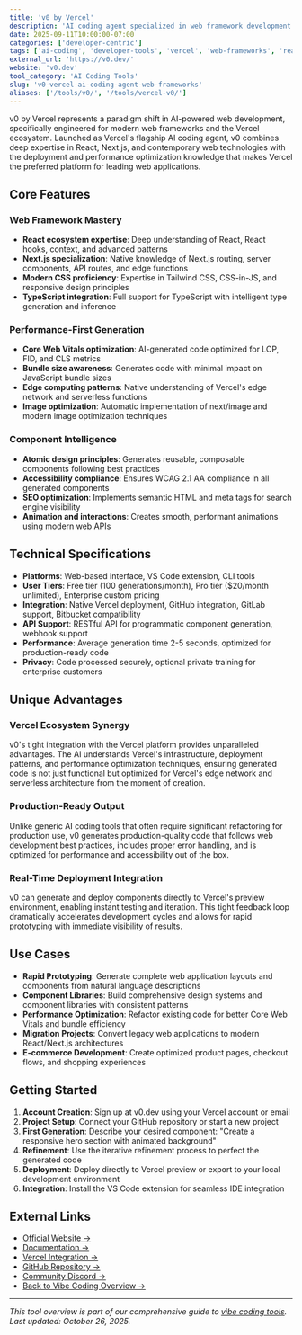 ```yaml
---
title: 'v0 by Vercel'
description: 'AI coding agent specialized in web framework development and modern web application creation'
date: 2025-09-11T10:00:00-07:00
categories: ['developer-centric']
tags: ['ai-coding', 'developer-tools', 'vercel', 'web-frameworks', 'react', 'nextjs']
external_url: 'https://v0.dev/'
website: 'v0.dev'
tool_category: 'AI Coding Tools'
slug: 'v0-vercel-ai-coding-agent-web-frameworks'
aliases: ['/tools/v0/', '/tools/vercel-v0/']
---
```


v0 by Vercel represents a paradigm shift in AI-powered web development, specifically engineered for modern web frameworks and the Vercel ecosystem. Launched as Vercel's flagship AI coding agent, v0 combines deep expertise in React, Next.js, and contemporary web technologies with the deployment and performance optimization knowledge that makes Vercel the preferred platform for leading web applications.

## Core Features

### Web Framework Mastery

- **React ecosystem expertise**: Deep understanding of React, React hooks, context, and advanced patterns
- **Next.js specialization**: Native knowledge of Next.js routing, server components, API routes, and edge functions
- **Modern CSS proficiency**: Expertise in Tailwind CSS, CSS-in-JS, and responsive design principles
- **TypeScript integration**: Full support for TypeScript with intelligent type generation and inference

### Performance-First Generation

- **Core Web Vitals optimization**: AI-generated code optimized for LCP, FID, and CLS metrics
- **Bundle size awareness**: Generates code with minimal impact on JavaScript bundle sizes
- **Edge computing patterns**: Native understanding of Vercel's edge network and serverless functions
- **Image optimization**: Automatic implementation of next/image and modern image optimization techniques

### Component Intelligence

- **Atomic design principles**: Generates reusable, composable components following best practices
- **Accessibility compliance**: Ensures WCAG 2.1 AA compliance in all generated components
- **SEO optimization**: Implements semantic HTML and meta tags for search engine visibility
- **Animation and interactions**: Creates smooth, performant animations using modern web APIs

## Technical Specifications

- **Platforms**: Web-based interface, VS Code extension, CLI tools
- **User Tiers**: Free tier (100 generations/month), Pro tier ($20/month unlimited), Enterprise custom pricing
- **Integration**: Native Vercel deployment, GitHub integration, GitLab support, Bitbucket compatibility
- **API Support**: RESTful API for programmatic component generation, webhook support
- **Performance**: Average generation time 2-5 seconds, optimized for production-ready code
- **Privacy**: Code processed securely, optional private training for enterprise customers

## Unique Advantages

### Vercel Ecosystem Synergy

v0's tight integration with the Vercel platform provides unparalleled advantages. The AI understands Vercel's infrastructure, deployment patterns, and performance optimization techniques, ensuring generated code is not just functional but optimized for Vercel's edge network and serverless architecture from the moment of creation.

### Production-Ready Output

Unlike generic AI coding tools that often require significant refactoring for production use, v0 generates production-quality code that follows web development best practices, includes proper error handling, and is optimized for performance and accessibility out of the box.

### Real-Time Deployment Integration

v0 can generate and deploy components directly to Vercel's preview environment, enabling instant testing and iteration. This tight feedback loop dramatically accelerates development cycles and allows for rapid prototyping with immediate visibility of results.

## Use Cases

- **Rapid Prototyping**: Generate complete web application layouts and components from natural language descriptions
- **Component Libraries**: Build comprehensive design systems and component libraries with consistent patterns
- **Performance Optimization**: Refactor existing code for better Core Web Vitals and bundle efficiency
- **Migration Projects**: Convert legacy web applications to modern React/Next.js architectures
- **E-commerce Development**: Create optimized product pages, checkout flows, and shopping experiences

## Getting Started

1. **Account Creation**: Sign up at v0.dev using your Vercel account or email
2. **Project Setup**: Connect your GitHub repository or start a new project
3. **First Generation**: Describe your desired component: "Create a responsive hero section with animated background"
4. **Refinement**: Use the iterative refinement process to perfect the generated code
5. **Deployment**: Deploy directly to Vercel preview or export to your local development environment
6. **Integration**: Install the VS Code extension for seamless IDE integration

## External Links

- [Official Website →](https://v0.dev)
- [Documentation →](https://v0.dev/docs)
- [Vercel Integration →](https://vercel.com/integrations/v0)
- [GitHub Repository →](https://github.com/vercel/v0)
- [Community Discord →](https://discord.gg/vercel)
- [Back to Vibe Coding Overview →](/blog/posts/vibe-coding-revolution/)

---

_This tool overview is part of our comprehensive guide to [vibe coding tools](/blog/posts/vibe-coding-revolution/). Last updated: October 26, 2025._
